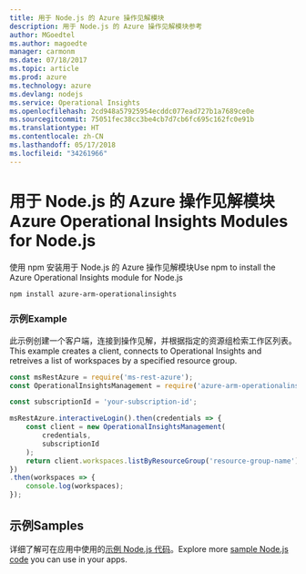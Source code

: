```yaml
---
title: 用于 Node.js 的 Azure 操作见解模块
description: 用于 Node.js 的 Azure 操作见解模块参考
author: MGoedtel
ms.author: magoedte
manager: carmonm
ms.date: 07/18/2017
ms.topic: article
ms.prod: azure
ms.technology: azure
ms.devlang: nodejs
ms.service: Operational Insights
ms.openlocfilehash: 2cd948a57925954ecddc077ead727b1a7689ce0e
ms.sourcegitcommit: 75051fec38cc3be4cb7d7cb6fc695c162fc0e91b
ms.translationtype: HT
ms.contentlocale: zh-CN
ms.lasthandoff: 05/17/2018
ms.locfileid: "34261966"
---
```

# <a name="azure-operational-insights-modules-for-nodejs"></a><span data-ttu-id="0defb-103">用于 Node.js 的 Azure 操作见解模块</span><span class="sxs-lookup"><span data-stu-id="0defb-103">Azure Operational Insights Modules for Node.js</span></span>

<span data-ttu-id="0defb-104">使用 npm 安装用于 Node.js 的 Azure 操作见解模块</span><span class="sxs-lookup"><span data-stu-id="0defb-104">Use npm to install the Azure Operational Insights module for Node.js</span></span>

```bash
npm install azure-arm-operationalinsights
```

### <a name="example"></a><span data-ttu-id="0defb-105">示例</span><span class="sxs-lookup"><span data-stu-id="0defb-105">Example</span></span> 

<span data-ttu-id="0defb-106">此示例创建一个客户端，连接到操作见解，并根据指定的资源组检索工作区列表。</span><span class="sxs-lookup"><span data-stu-id="0defb-106">This example creates a client, connects to Operational Insights and retreives a list of workspaces by a specified resource group.</span></span>

```javascript
const msRestAzure = require('ms-rest-azure');
const OperationalInsightsManagement = require('azure-arm-operationalinsights');

const subscriptionId = 'your-subscription-id';

msRestAzure.interactiveLogin().then(credentials => {
    const client = new OperationalInsightsManagement(
        credentials,
        subscriptionId
    );
    return client.workspaces.listByResourceGroup('resource-group-name');
})
.then(workspaces => {
    console.log(workspaces);
});
``` 

## <a name="samples"></a><span data-ttu-id="0defb-107">示例</span><span class="sxs-lookup"><span data-stu-id="0defb-107">Samples</span></span>

<span data-ttu-id="0defb-108">详细了解可在应用中使用的[示例 Node.js 代码](https://azure.microsoft.com/resources/samples/?platform=nodejs)。</span><span class="sxs-lookup"><span data-stu-id="0defb-108">Explore more [sample Node.js code](https://azure.microsoft.com/resources/samples/?platform=nodejs) you can use in your apps.</span></span>

